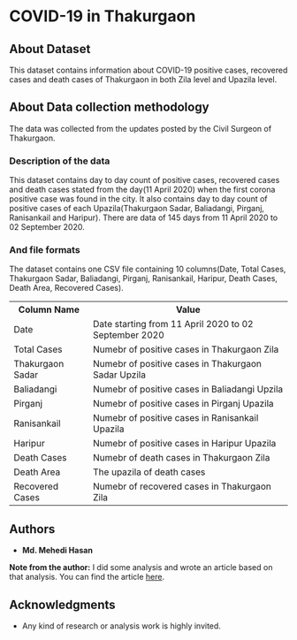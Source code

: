 # COVID-19 in Thakurgaon

## About Dataset
This dataset contains information about COVID-19 positive cases, recovered cases and death cases of Thakurgaon in both Zila level and Upazila level.

## About Data collection methodology
The data was collected from the updates posted by the Civil Surgeon of Thakurgaon.

### Description of the data
This dataset contains day to day count of positive cases, recovered cases and death cases stated from the day(11 April 2020) when the first corona positive case was found in the city. It also contains day to day count of positive cases of each Upazila(Thakurgaon Sadar, Baliadangi, Pirganj, Ranisankail and  Haripur). There are data of 145 days from 11 April 2020 to 02 September 2020.

### And file formats
The dataset contains one CSV file containing 10 columns(Date, Total Cases, Thakurgaon Sadar, Baliadangi, Pirganj, Ranisankail, Haripur, Death Cases, Death Area, Recovered Cases).

<table>
  <tr>
    <th>Column Name</th>
    <th>Value</th>
  </tr>
  <tr>
    <td>Date</td>
    <td>Date starting from 11 April 2020 to 02 September 2020</td>
  </tr>
  <tr>
    <td>Total Cases</td>
    <td>Numebr of positive cases in Thakurgaon Zila</td>
  </tr>
  <tr>
    <td>Thakurgaon Sadar</td>
    <td>Numebr of positive cases in Thakurgaon Sadar Upzila</td>
  </tr>
  <tr>
    <td>Baliadangi</td>
    <td>Numebr of positive cases in Baliadangi Upzila</td>
  </tr>
  <tr>
    <td>Pirganj</td>
    <td>Numebr of positive cases in Pirganj Upazila</td>
  </tr>
  <tr>
    <td>Ranisankail</td>
    <td>Numebr of positive cases in Ranisankail Upazila</td>
  </tr>
  <tr>
    <td>Haripur</td>
    <td>Numebr of positive cases in Haripur Upazila</td>
  </tr>
  <tr>
    <td>Death Cases</td>
    <td>Numebr of death cases in Thakurgaon Zila</td>
  </tr>
  <tr>
    <td>Death Area</td>
    <td>The upazila of death cases</td>
  </tr>
  <tr>
    <td>Recovered Cases</td>
    <td>Numebr of recovered cases in Thakurgaon Zila</td>
  </tr>
</table>

## Authors
* **Md. Mehedi Hasan**

**Note from the author:** I did some analysis and wrote an article based on that analysis. You can find the article [here](https://www.linkedin.com/pulse/analysis-covid-19-situation-thakurgaon-mehedi-hasan/?trackingId=mOVeSmDkRrirwWSPhVFt1g%3D%3D).

## Acknowledgments
* Any kind of research or analysis work is highly invited.
